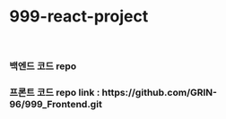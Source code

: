<h1> 999-react-project</h1>
<br/>
<h3>백엔드 코드 repo</h3>
<h3>프론트 코드 repo link : https://github.com/GRIN-96/999_Frontend.git</h3>
